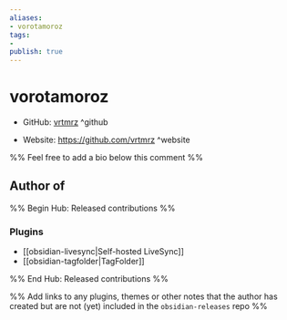 ```yaml
---
aliases:
- vorotamoroz
tags:
- 
publish: true
---
```


# vorotamoroz

- GitHub: [vrtmrz](https://github.com/vrtmrz/) ^github
<!-- - Discord: `@` ^discord-->
- Website: <https://github.com/vrtmrz> ^website
<!-- - [[Publish sites|Publish site]]: ^publish-->

%% Feel free to add a bio below this comment %%


## Author of

%% Begin Hub: Released contributions %%
### Plugins
- [[obsidian-livesync|Self-hosted LiveSync]]
- [[obsidian-tagfolder|TagFolder]]

%% End Hub: Released contributions %%

%% Add links to any plugins, themes or other notes that the author has created but are not (yet) included in the `obsidian-releases` repo %%

<!--
### Unlisted plugins

- 
-->

<!--
### Others

- 
-->

<!--
## Sponsor this author

- [[GitHub sponsors]]: [Sponsor @vrtmrz on GitHub Sponsors](https://github.com/sponsors/vrtmrz) ^github-sponsor
- [[Buy me a coffee]]: ^buy-me-a-coffee
- [[PayPal]]: ^paypal
- [[Patreon]]: ^patreon

-->

<!--
## Follow this author

- [[YouTube Channels|On YouTube]]: ^youtube
- Twitter: ^twitter
- ...
-->